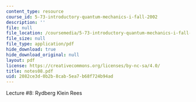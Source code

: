 ```yaml
---
content_type: resource
course_id: 5-73-introductory-quantum-mechanics-i-fall-2002
description: ''
file: null
file_location: /coursemedia/5-73-introductory-quantum-mechanics-i-fall-2002/2082ce3d0b2b8cab5ea7b68f724b94ad_notes08.pdf
file_size: null
file_type: application/pdf
hide_download: true
hide_download_original: null
layout: pdf
license: https://creativecommons.org/licenses/by-nc-sa/4.0/
title: notes08.pdf
uid: 2082ce3d-0b2b-8cab-5ea7-b68f724b94ad
---
```

Lecture #8: Rydberg Klein Rees